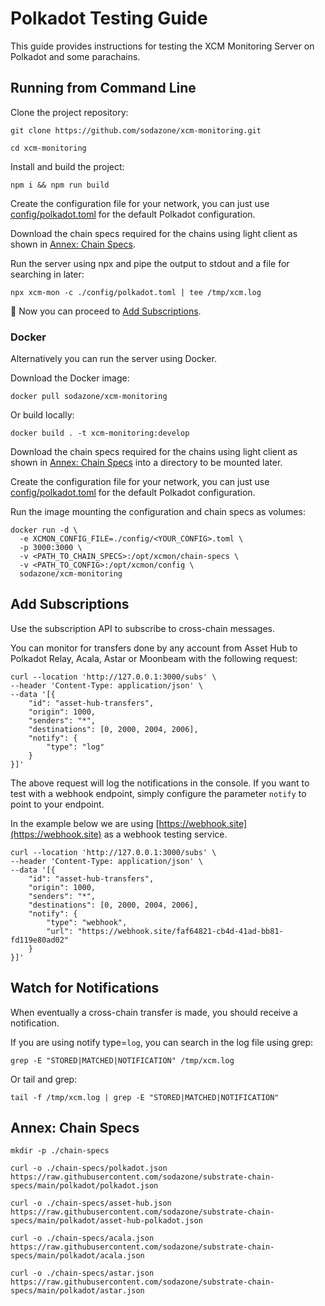 # Polkadot Testing Guide

This guide provides instructions for testing the XCM Monitoring Server on Polkadot and some parachains.

## Running from Command Line

Clone the project repository:

```
git clone https://github.com/sodazone/xcm-monitoring.git
```

```
cd xcm-monitoring
```

Install and build the project:

```
npm i && npm run build
```

Create the configuration file for your network, you can just use [config/polkadot.toml](https://github.com/sodazone/xcm-monitoring/blob/main/config/polkadot.toml) for the default Polkadot configuration.

Download the chain specs required for the chains using light client as shown in [Annex: Chain Specs](#annex-chain-specs).

Run the server using npx and pipe the output to stdout and a file for searching in later:

```shell
npx xcm-mon -c ./config/polkadot.toml | tee /tmp/xcm.log
```

:star2: Now you can proceed to [Add Subscriptions](#add-subscriptions).

### Docker

Alternatively you can run the server using Docker.

Download the Docker image:

```
docker pull sodazone/xcm-monitoring
```

Or build locally:
 
```
docker build . -t xcm-monitoring:develop
```

Download the chain specs required for the chains using light client as shown in [Annex: Chain Specs](#annex-chain-specs) into a directory to be mounted later.

Create the configuration file for your network, you can just use [config/polkadot.toml](https://github.com/sodazone/xcm-monitoring/blob/main/config/polkadot.toml) for the default Polkadot configuration.

Run the image mounting the configuration and chain specs as volumes:

```
docker run -d \
  -e XCMON_CONFIG_FILE=./config/<YOUR_CONFIG>.toml \
  -p 3000:3000 \
  -v <PATH_TO_CHAIN_SPECS>:/opt/xcmon/chain-specs \
  -v <PATH_TO_CONFIG>:/opt/xcmon/config \
  sodazone/xcm-monitoring
```

## Add Subscriptions

Use the subscription API to subscribe to cross-chain messages.

You can monitor for transfers done by any account from Asset Hub to Polkadot Relay, Acala, Astar or Moonbeam with the following request:

```shell
curl --location 'http://127.0.0.1:3000/subs' \
--header 'Content-Type: application/json' \
--data '[{
    "id": "asset-hub-transfers",
    "origin": 1000,
    "senders": "*",
    "destinations": [0, 2000, 2004, 2006],
    "notify": {
        "type": "log"
    }
}]'
```

The above request will log the notifications in the console. If you want to test with a webhook endpoint, simply configure the parameter `notify` to point to your endpoint.

In the example below we are using [https://webhook.site](https://webhook.site) as a webhook testing service.

```shell
curl --location 'http://127.0.0.1:3000/subs' \
--header 'Content-Type: application/json' \
--data '[{
    "id": "asset-hub-transfers",
    "origin": 1000,
    "senders": "*",
    "destinations": [0, 2000, 2004, 2006],
    "notify": {
        "type": "webhook",
        "url": "https://webhook.site/faf64821-cb4d-41ad-bb81-fd119e80ad02"
    }
}]'
```

## Watch for Notifications

When eventually a cross-chain transfer is  made, you should receive a notification.

If you are using notify type=`log`, you can search in the log file using grep:

```shell
grep -E "STORED|MATCHED|NOTIFICATION" /tmp/xcm.log
```

Or tail and grep:

```shell
tail -f /tmp/xcm.log | grep -E "STORED|MATCHED|NOTIFICATION"
```

## Annex: Chain Specs
```
mkdir -p ./chain-specs
```

```
curl -o ./chain-specs/polkadot.json https://raw.githubusercontent.com/sodazone/substrate-chain-specs/main/polkadot/polkadot.json
```

```
curl -o ./chain-specs/asset-hub.json https://raw.githubusercontent.com/sodazone/substrate-chain-specs/main/polkadot/asset-hub-polkadot.json
```

```
curl -o ./chain-specs/acala.json https://raw.githubusercontent.com/sodazone/substrate-chain-specs/main/polkadot/acala.json
```

```
curl -o ./chain-specs/astar.json https://raw.githubusercontent.com/sodazone/substrate-chain-specs/main/polkadot/astar.json
```